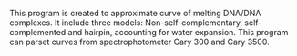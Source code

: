 This program is created to approximate curve of melting DNA/DNA complexes. It include three models: Non-self-complementary, self-complemented and hairpin, accounting for water expansion. This program can parset curves from spectrophotometer Cary 300 and Cary 3500.
